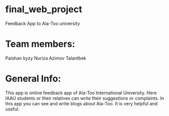 # final_web_project
Feedback App to Ala-Too university

# Team members:
Paishan kyzy Nuriza
Azimov Talantbek

# General Info:
This app is online feedback app of Ala-Too International University. Here IAAU students or their relatives can write their suggestions or complaints.
In this app you can see and write blogs about Ala-Too. It is very helpful and useful.
